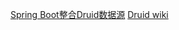 [Spring Boot整合Druid数据源](http://c.biancheng.net/spring_boot/druid.html)
[Druid wiki](https://github.com/alibaba/druid/wiki)
